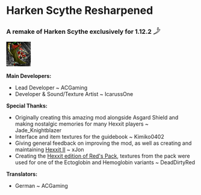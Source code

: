# Harken Scythe Resharpened
### A remake of Harken Scythe exclusively for 1.12.2 𓌳

![Harken Scythe](./src/main/resources/assets/harkenscythe/textures/logo.png)

**Main Developers:**

* Lead Developer ~ ACGaming
* Developer & Sound/Texture Artist ~ IcarussOne

**Special Thanks:**

- Originally creating this amazing mod alongside Asgard Shield and making nostalgic memories for many Hexxit players ~ Jade_Knightblazer
- Interface and item textures for the guidebook ~ Kimiko0402
- Giving general feedback on improving the mod, as well as creating and maintaining [Hexxit II](https://www.technicpack.net/modpack/hexxit-ii.896745) ~ xJon
- Creating the [Hexxit edition of Red's Pack](https://www.planetminecraft.com/texture-pack/reds-pack-hexxit-edition/), textures from the pack were used for one of the Ectoglobin and Hemoglobin variants ~ DeadDirtyRed

**Translators:**

- German ~ ACGaming